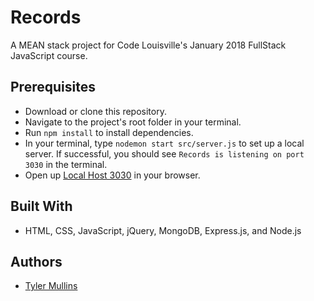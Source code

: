 # Records

A MEAN stack project for Code Louisville's January 2018 FullStack JavaScript course.

## Prerequisites

* Download or clone this repository.
* Navigate to the project's root folder in your terminal.
* Run `npm install` to install dependencies.
* In your terminal, type `nodemon start src/server.js` to set up a local server. If successful, you should see `Records is listening on port 3030` in the terminal.
* Open up [Local Host 3030](http://localhost:3030) in your browser.

## Built With

* HTML, CSS, JavaScript, jQuery, MongoDB, Express.js, and Node.js

## Authors

* [Tyler Mullins](https://github.com/jessetylermullins)